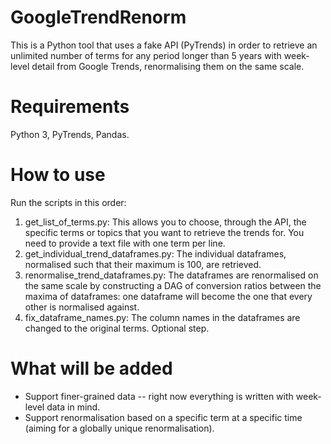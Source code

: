 # GoogleTrendRenorm
This is a Python tool that uses a fake API (PyTrends) in order to retrieve an unlimited number of terms for any period longer than 5 years with week-level detail from Google Trends, renormalising them on the same scale.

# Requirements
Python 3, PyTrends, Pandas.

# How to use
Run the scripts in this order:
1. get_list_of_terms.py: This allows you to choose, through the API, the specific terms or topics that you want to retrieve the trends for. You need to provide a text file with one term per line.
2. get_individual_trend_dataframes.py: The individual dataframes, normalised such that their maximum is 100, are retrieved.
3. renormalise_trend_dataframes.py: The dataframes are renormalised on the same scale by constructing a DAG of conversion ratios between the maxima of dataframes: one dataframe will become the one that every other is normalised against.
4. fix_dataframe_names.py: The column names in the dataframes are changed to the original terms. Optional step.

# What will be added
* Support finer-grained data -- right now everything is written with week-level data in mind.
* Support renormalisation based on a specific term at a specific time (aiming for a globally unique renormalisation).

